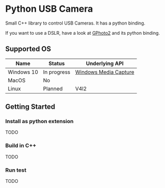 # Python USB Camera

Small C++ library to control USB Cameras. It has a python binding.

If you want to use a DSLR, have a look at [GPhoto2](http://www.gphoto.org/) and its python binding.

## Supported OS

| Name | Status | Underlying API |
| --- | --- | --- |
| Windows 10 | In progress | [Windows Media Capture](https://docs.microsoft.com/en-us/uwp/api/windows.media.capture.mediacapture) |
| MacOS | No | |
| Linux | Planned | V4l2 |

## Getting Started

### Install as python extension

TODO

### Build in C++

TODO

### Run test

TODO
